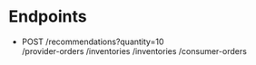 # Endpoints

-  POST /recommendations?quantity=10     
/provider-orders
/inventories
/inventories
/consumer-orders